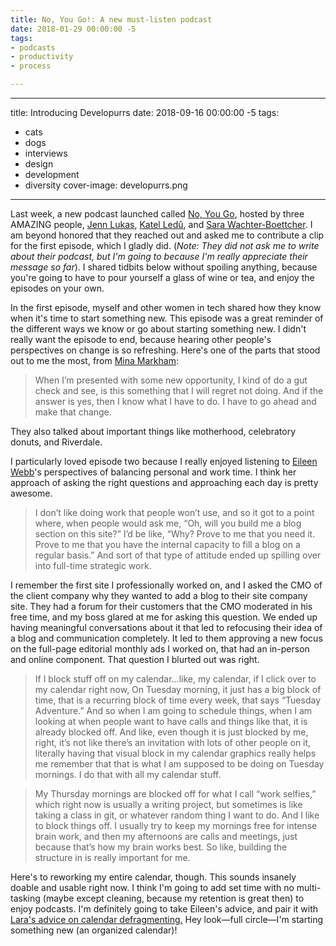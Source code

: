 ```yaml
---
title: No, You Go!: A new must-listen podcast
date: 2018-01-29 00:00:00 -5
tags:
- podcasts
- productivity
- process

---
```


---
title: Introducing Developurrs
date: 2018-09-16 00:00:00 -5
tags:
- cats
- dogs
- interviews
- design
- development
- diversity
cover-image: developurrs.png

---
Last week, a new podcast launched called [No, You Go](https://www.noyougoshow.com/), hosted by three AMAZING people, [Jenn Lukas](https://twitter.com/jennlukas), [Katel Ledû](https://twitter.com/theledu), and [Sara Wachter-Boettcher](https://twitter.com/sara_ann_marie). I am beyond honored that they reached out and asked me to contribute a clip for the first episode, which I gladly did. (*Note: They did not ask me to write about their podcast, but I'm going to because I'm really appreciate their message so far*). I shared tidbits below without spoiling anything, because you're going to have to pour yourself a glass of wine or tea, and enjoy the episodes on your own.

In the first episode, myself and other women in tech shared how they know when it's time to start something new. This episode was a great reminder of the different ways we know or go about starting something new. I didn't really want the episode to end, because hearing other people's perspectives on change is so refreshing. Here's one of the parts that stood out to me the most, from [Mina Markham](https://twitter.com/MinaMarkham):

> When I’m presented with some new opportunity, I kind of do a gut check and see, is this something that I will regret not doing. And if the answer is yes, then I know what I have to do. I have to go ahead and make that change.

They also talked about important things like motherhood, celebratory donuts, and Riverdale. 

I particularly loved episode two because I really enjoyed listening to [Eileen Webb](https://twitter.com/webmeadow)'s perspectives of balancing personal and work time. I think her approach of asking the right questions and approaching each day is pretty awesome.

> I don’t like doing work that people won’t use, and so it got to a point where, when people would ask me, “Oh, will you build me a blog section on this site?” I’d be like, “Why? Prove to me that you need it. Prove to me that you have the internal capacity to fill a blog on a regular basis.” And sort of that type of attitude ended up spilling over into full-time strategic work.

I remember the first site I professionally worked on, and I asked the CMO of the client company why they wanted to add a blog to their site company site. They had a forum for their customers that the CMO moderated in his free time, and my boss glared at me for asking this question. We ended up having meaningful conversations about it that led to refocusing their idea of a blog and communication completely. It led to them approving a new focus on the full-page editorial monthly ads I worked on, that had an in-person and online component. That question I blurted out was right.

> If I block stuff off on my calendar…like, my calendar, if I click over to my calendar right now, On Tuesday morning, it just has a big block of time, that is a recurring block of time every week, that says “Tuesday Adventure.” And so when I am going to schedule things, when I am looking at when people want to have calls and things like that, it is already blocked off. And like, even though it is just blocked by me, right, it’s not like there’s an invitation with lots of other people on it, literally having that visual block in my calendar graphics really helps me remember that that is what I am supposed to be doing on Tuesday mornings. I do that with all my calendar stuff.

> My Thursday mornings are blocked off for what I call “work selfies,” which right now is usually a writing project, but sometimes is like taking a class in git, or whatever random thing I want to do. And I like to block things off. I usually try to keep my mornings free for intense brain work, and then my afternoons are calls and meetings, just because that’s how my brain works best. So like, building the structure in is really important for me.

Here's to reworking my entire calendar, though. This sounds insanely doable and usable right now. I think I'm going to add set time with no multi-tasking (maybe except cleaning, because my retention is great then) to enjoy podcasts. I'm definitely going to take Eileen's advice, and pair it with [Lara's advice on calendar defragmenting.](https://larahogan.me/blog/manager-energy-drain/#calendar-color-coding-and-defragging) Hey look—full circle—I'm starting something new (an organized calendar)!